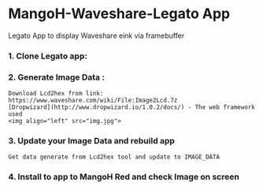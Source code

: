 # MangoH-Waveshare-Legato App
Legato App to display Waveshare eink via framebuffer 


### 1. Clone Legato app:
    

### 2. Generate Image Data :

    Download Lcd2hex from link: https://www.waveshare.com/wiki/File:Image2Lcd.7z
    [Dropwizard](http://www.dropwizard.io/1.0.2/docs/) - The web framework used
    <img align="left" src="img.jpg">

### 3. Update your Image Data and rebuild app

    Get data generate from Lcd2hex tool and update to IMAGE_DATA 

### 4. Install to app to MangoH Red and check Image on screen

    




